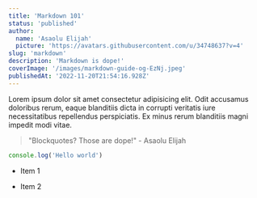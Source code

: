 ```yaml
---
title: 'Markdown 101'
status: 'published'
author:
  name: 'Asaolu Elijah'
  picture: 'https://avatars.githubusercontent.com/u/34748637?v=4'
slug: 'markdown'
description: 'Markdown is dope!'
coverImage: '/images/markdown-guide-og-EzNj.jpeg'
publishedAt: '2022-11-20T21:54:16.928Z'
---
```


Lorem ipsum dolor sit amet consectetur adipisicing elit. Odit accusamus doloribus rerum, eaque blanditiis dicta in corrupti veritatis iure necessitatibus repellendus perspiciatis. Ex minus rerum blanditiis magni impedit modi vitae.

> "Blockquotes? Those are dope!" - Asaolu Elijah

```javascript
console.log('Hello world')
```

- Item 1

- Item 2

